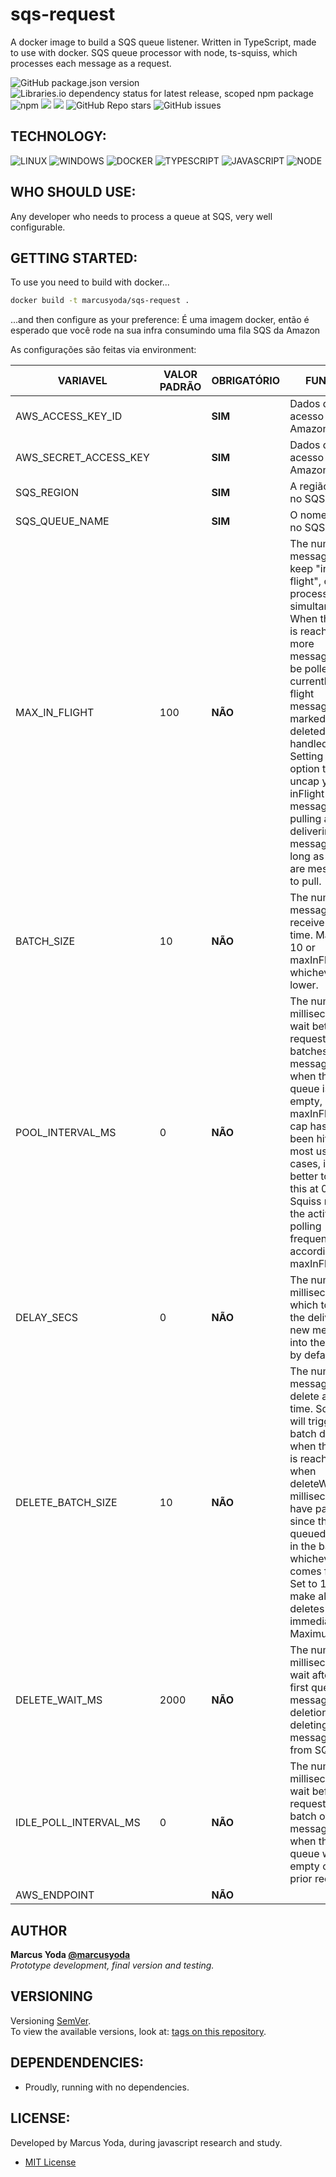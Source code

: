 # sqs-request
A docker image to build a SQS queue listener. Written in TypeScript, made to use with docker.
SQS queue processor with node, ts-squiss, which processes each message as a request.

![GitHub package.json version](https://img.shields.io/github/package-json/v/marcusyoda/sqs-request)
![Libraries.io dependency status for latest release, scoped npm package](https://img.shields.io/librariesio/release/npm/sqs-request) ![npm](https://img.shields.io/npm/dy/sqs-request)
[![](https://img.shields.io/github/languages/code-size/badges/shields.svg)](https://github.com/marcusyoda/sqs-request)
[![](https://img.shields.io/github/last-commit/google/skia.svg)](https://github.com/marcusyoda/sqs-request)
![GitHub Repo stars](https://img.shields.io/github/stars/marcusyoda/sqs-request)
![GitHub issues](https://img.shields.io/github/issues/marcusyoda/sqs-request)

## TECHNOLOGY:

![LINUX](https://img.shields.io/badge/Linux-FCC624?style=flat-square&logo=linux&logoColor=black)
![WINDOWS](https://img.shields.io/badge/Windows-navy?style=flat-square&logo=windows&logoColor=white)
![DOCKER](https://img.shields.io/badge/-Docker-2496ED?style=flat-square&logo=docker&logoColor=white)
![TYPESCRIPT](https://img.shields.io/badge/TypeScript-2d79c7?style=flat-square&logo=typescript&logoColor=white)
![JAVASCRIPT](https://img.shields.io/badge/-JavaScript-black?style=flat-square&logo=javascript&logoColor=yellow)
![NODE](https://img.shields.io/badge/-Nodejs-339933?style=flat-square&logo=Node.js&logoColor=white)

## WHO SHOULD USE:
Any developer who needs to process a queue at SQS, very well configurable.

## GETTING STARTED:
To use you need to build with docker...
```bash
docker build -t marcusyoda/sqs-request .
```  
  
...and then configure as your preference:
É uma imagem docker, então é esperado que você rode na sua infra consumindo uma fila SQS da Amazon

As configurações são feitas via environment:

|VARIAVEL              | VALOR PADRÃO | OBRIGATÓRIO | FUNÇÃO                                                                                                                                                                                                                                                                            |
|----------------------|--------------|-------------|-----------------------------------------------------------------------------------------------------------------------------------------------------------------------------------------------------------------------------------------------------------------------------------|
|AWS_ACCESS_KEY_ID     |                  |   **SIM**   | Dados de acesso Amazon
|AWS_SECRET_ACCESS_KEY |                  |   **SIM**   | Dados de acesso Amazon
|SQS_REGION            |                  |   **SIM**   | A região da fila no SQS.
|SQS_QUEUE_NAME        |                  |   **SIM**   | O nome da fila no SQS.
|MAX_IN_FLIGHT         |       100        |   **NÃO**   | The number of messages to keep "in-flight", or processing simultaneously. When this cap is reached, no more messages will be polled until currently in-flight messages are marked as deleted or handled. Setting this option to 0 will uncap your inFlight messages, pulling and delivering messages as long as there are messages to pull. |
|BATCH_SIZE            |       10         |   **NÃO**   | The number of messages to receive at one time. Maximum 10 or maxInFlight, whichever is lower.                                                                                                                                                                                                                                               |
|POOL_INTERVAL_MS      |       0          |   **NÃO**   | The number of milliseconds to wait between requesting batches of messages when the queue is not empty, and the maxInFlight cap has not been hit. For most use cases, it's better to leave this at 0 and let Squiss manage the active polling frequency according to maxInFlight.                                                            |
|DELAY_SECS            |       0          |   **NÃO**   | The number of milliseconds by which to delay the delivery of new messages into the queue by default.                                                                                                                                                                                                                                        |
|DELETE_BATCH_SIZE     |       10         |   **NÃO**   | The number of messages to delete at one time. Squiss will trigger a batch delete when this limit is reached, or when deleteWaitMs milliseconds have passed since the first queued delete in the batch; whichever comes first. Set to 1 to make all deletes immediate. Maximum 10.                                                           |
|DELETE_WAIT_MS        |       2000       |   **NÃO**   | The number of milliseconds to wait after the first queued message deletion before deleting the message(s) from SQS.                                                                                                                                                                                                                         |
|IDLE_POLL_INTERVAL_MS |       0          |   **NÃO**   | The number of milliseconds to wait before requesting a batch of messages when the queue was empty on the prior request.                                                                                                                                                                                                                     |
|AWS_ENDPOINT          |                  |   **NÃO**   |


## AUTHOR
**Marcus Yoda
[@marcusyoda](https://github.com/marcusyoda)**  
*Prototype development, final version and testing.*    

## VERSIONING
Versioning [SemVer](http://semver.org/).  
To view the available versions, look at: [tags on this repository](https://github.com/marcusyoda/sqs-request/tags).  

## DEPENDENDENCIES:
- Proudly, running with no dependencies.  

## LICENSE:
Developed by Marcus Yoda, during javascript research and study.  
- [MIT License](https://github.com/marcusyoda/sqs-request/blob/master/LICENSE)
